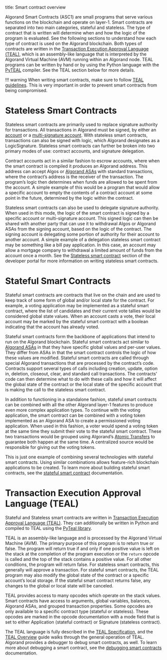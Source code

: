 title: Smart contract overview

Algorand Smart Contracts (ASC1) are small programs that serve various functions on the blockchain and operate on layer-1. Smart contracts are separated into two main categories, stateful and stateless. The type of contract that is written will determine when and how the logic of the program is evaluated. See the following sections to understand how each type of contract is used on the Algorand blockchain. Both types of contracts are written in the [Transaction Execution Approval Language (TEAL)](/get-details/dapps/avm/teal/), which is an assembly-like language that is interpreted by the Algorand Virtual Machine (AVM) running within an Algorand node. TEAL programs can be written by hand or by using the Python language with the [PyTEAL](/get-details/dapps/pyteal/) compiler. See the TEAL section below for more details.

!!! warning
    When writing smart contracts, make sure to follow [TEAL guidelines](/get-details/dapps/avm/teal/guidelines). This is very important in order to prevent smart contracts from being compromised.

# Stateless Smart Contracts
Stateless smart contracts are primarily used to replace signature authority for transactions. All transactions in Algorand must be signed, by either an [account](/get-details/accounts/) or a [multi-signature account](../accounts/create/#multisignature). With stateless smart contracts, transactions can also be signed with logic, which Algorand designates as a LogicSignature. Stateless smart contracts can further be broken into two primary modes of use: contract accounts, and signature delegation.

Contract accounts act in a similar fashion to escrow accounts, where when the smart contract is compiled it produces an Algorand address. This address can accept Algos or [Algorand ASAs](/get-details/asa) with standard transactions, where the contract’s address is the receiver of the transaction. The program’s logic then determines when funds are allowed to be spent from the account. A simple example of this would be a program that would allow a specific account to empty the contents of a contract account at some point in the future, determined by the logic within the contract.

Stateless smart contracts can also be used to delegate signature authority. When used in this mode, the logic of the smart contract is signed by a specific account or multi-signature account. This signed logic can then be shared with another party that can use it to withdrawal Algos or Algorand ASAs from the signing account, based on the logic of the contract. The signing account is delegating some portion of authority for their account to another account. A simple example of a delegation stateless smart contract may be something like a bill pay application. In this case, an account may allow a mortgage company to withdrawal a limited amount of funds from the account once a month.  See the [Stateless smart contract](/get-details/dapps/pyteal/smart-contracts/stateless/) section of the developer portal for more information on writing stateless smart contracts.

# Stateful Smart Contracts
Stateful smart contracts are contracts that live on the chain and are used to keep track of some form of global and/or local state for the contract. For example, a voting application may be implemented as a stateful smart contract, where the list of candidates and their current vote tallies would be considered global state values. When an account casts a vote, their local account may be marked by the stateful smart contract with a boolean indicating that the account has already voted.

Stateful smart contracts form the backbone of applications that intend to run on the Algorand blockchain. Stateful smart contracts act similar to [Algorand ASAs](/get-details/asa) in that they have specific global values and per-user values. They differ from ASAs in that the smart contract controls the logic of how these values are modified. Stateful smart contracts are called through special Algorand transactions that are processed by the contract’s code. Contracts support several types of calls including creation, update, option in, deletion, closeout, clear, and standard call transactions. The contracts' code can then determine what to do with these calls and how it will affect the global state of the contract or the local state of the specific account that is making the call to the stateless smart contract.

In addition to functioning in a standalone fashion, stateful smart contracts can be combined with all the other Algorand layer-1 features to produce even more complex application types. To continue with the voting application, the smart contract can be combined with a voting token implemented as an Algorand ASA to create a permissioned voting application. When used in this fashion, a voter would spend a voting token at the same time they submit their vote to the stateful smart contract. These two transactions would be grouped using Algorand’s [Atomic Transfers](/get-details/atomic_transfers) to guarantee both happen at the same time. A centralized source would be responsible for giving out the voting tokens.

This is just one example of combining several technologies with stateful smart contracts. Using similar combinations allows feature-rich blockchain applications to be created. To learn more about building stateful smart contracts, see the [stateful smart contract](/get-details/dapps/pyteal/smart-contracts/stateful/) documentation.

# Transaction Execution Approval Language (TEAL)
Stateful and Stateless smart contracts are written in [Transaction Execution Approval Language (TEAL)](/get-details/dapps/avm/teal/). They can additionally be written in Python and compiled to TEAL using the [PyTeal library](/get-details/dapps/pyteal/).

TEAL is an assembly-like language and is processed by the Algorand Virtual Machine (AVM). The primary purpose of this program is to return true or false. The program will return true if and only if one positive value is left on the stack at the completion of the program execution or the `return` opcode is called and the top of the stack contains a positive value. For all other conditions, the program will return false. For stateless smart contracts, this generally will approve a transaction. For stateful smart contracts, the TEAL program may also modify the global state of the contract or a specific account’s local storage. If the stateful smart contract returns false, any changes to the global or local state will be canceled.

TEAL provides access to many opcodes which operate on the stack values. Smart contracts have access to arguments, global variables, balances, Algorand ASAs, and grouped transaction properties. Some opcodes are only available to a specific contract type (stateful or stateless). These opcodes are marked in the opcode documentation with a mode field that is set to either Application (stateful contract) or Signature (stateless contract).

The TEAL language is fully described in the [TEAL Specification](/get-details/dapps/avm/teal/specification), and the [TEAL Overview](/get-details/dapps/avm/teal/) guide walks through the general operation of TEAL. Algorand provides a debugger to debug smart contracts, as well. To learn more about debugging a smart contract, see the [debugging smart contracts](/get-details/dapps/pyteal/smart-contracts/test-and-deploy/debugging) documentation.
 

